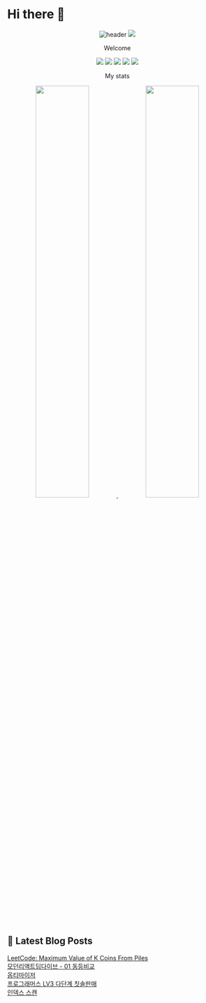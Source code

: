 # Hi there 👋

<div align = 'center'>
  
![header](https://capsule-render.vercel.app/api?type=waving&height=250&text=SuchangLee&fontSize=90)
 <img src="http://mazassumnida.wtf/api/v2/generate_badge?boj=eternalclash97">
  <p>Welcome</p>

<img src="https://img.shields.io/badge/JavaScript-F7DF1E?style=flat-square&logo=JavaScript&logoColor=white"/>
<img src="https://img.shields.io/badge/React-61DAFB?style=flat-square&logo=React&logoColor=white"/>
<img src="https://img.shields.io/badge/Redux-764ABC?style=flat-square&logo=Redux&logoColor=white"/>
  <img src="https://img.shields.io/badge/Java-00A98F?style=flat-square&logo=Java&logoColor=white"/> 
  <img src="https://img.shields.io/badge/Node.js-339933?style=flat-square&logo=Node.js&logoColor=white"/>

  <p>My stats</p>
  
  
<a href="https://github.com/anuraghazra/github-readme-stats">
  <img src="https://github-readme-stats.vercel.app/api?username=eternalclash&show_icons=true&theme=material-palenight&hide_border=true&bg_color=20232a&icon_color=E3E3E3A8&text_color=fff" width=49.2% />
</a>
<a href="https://github.com/denvercoder1/github-readme-streak-stats">
  <img src="http://github-readme-streak-stats.herokuapp.com?user=eternalclash&theme=react&ring=C691E94D&fire=C691E9&sideNums=C691E9&currStreakNum=C691E9&sideLabels=FFFFFF&currStreakLabel=FFFFFF&dates=E3E3E3A8&hide_border=true" width=49.2% />
</a>

  </div>

## 📕 Latest Blog Posts

<a href=https://eternalclash97.tistory.com/151>LeetCode: Maximum Value of K Coins From Piles</a></br><a href=https://eternalclash97.tistory.com/150>모던리액트딥다이브 - 01 동등비교</a></br><a href=https://eternalclash97.tistory.com/149>옵티마이저</a></br><a href=https://eternalclash97.tistory.com/148>프로그래머스 LV3 다단계 칫솔판매</a></br><a href=https://eternalclash97.tistory.com/147>인덱스 스캔</a></br>